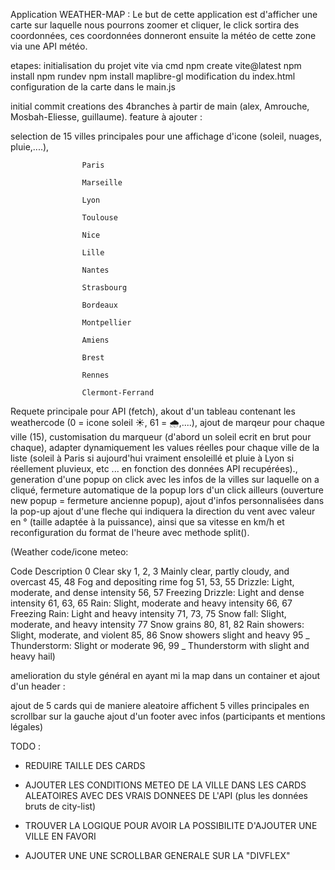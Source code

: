 Application WEATHER-MAP :
Le but de cette application est d'afficher une carte sur laquelle nous pourrons zoomer et cliquer, le click sortira des coordonnées, ces coordonnées donneront ensuite la météo de cette zone via une API météo.

etapes:
initialisation du projet vite via cmd npm create vite@latest
npm install
npm rundev
npm install maplibre-gl
modification du index.html
configuration de la carte dans le main.js

initial commit
creations des 4branches à partir de main (alex, Amrouche, Mosbah-Eliesse, guillaume).
feature à ajouter :

selection de 15 villes principales pour une affichage d'icone (soleil, nuages, pluie,....),

                    Paris

                    Marseille

                    Lyon

                    Toulouse

                    Nice

                    Lille

                    Nantes

                    Strasbourg

                    Bordeaux

                    Montpellier

                    Amiens

                    Brest

                    Rennes

                    Clermont-Ferrand

Requete principale pour API (fetch),
akout d'un tableau contenant les weathercode (0 = icone soleil ☀️, 61 = 🌧️,....),
ajout de marqeur pour chaque ville (15),
customisation du marqueur (d'abord un soleil ecrit en brut pour chaque),
adapter dynamiquement les values réelles pour chaque ville de la liste (soleil à Paris si aujourd'hui vraiment ensoleillé et pluie à Lyon si réellement pluvieux, etc ... en fonction des données API recupérées).,
generation d'une popup on click avec les infos de la villes sur laquelle on a cliqué,
fermeture automatique de la popup lors d'un click ailleurs (ouverture new popup = fermeture ancienne popup),
ajout d'infos personnalisées dans la pop-up
ajout d'une fleche qui indiquera la direction du vent avec valeur en ° (taille adaptée à la puissance), ainsi que sa vitesse en km/h et reconfiguration du format de l'heure avec methode split().

(Weather code/icone meteo:

Code Description
0 Clear sky
1, 2, 3 Mainly clear, partly cloudy, and overcast
45, 48 Fog and depositing rime fog
51, 53, 55 Drizzle: Light, moderate, and dense intensity
56, 57 Freezing Drizzle: Light and dense intensity
61, 63, 65 Rain: Slight, moderate and heavy intensity
66, 67 Freezing Rain: Light and heavy intensity
71, 73, 75 Snow fall: Slight, moderate, and heavy intensity
77 Snow grains
80, 81, 82 Rain showers: Slight, moderate, and violent
85, 86 Snow showers slight and heavy
95 _ Thunderstorm: Slight or moderate
96, 99 _ Thunderstorm with slight and heavy hail)

amelioration du style général en ayant mi la map dans un container et ajout d'un header :

ajout de 5 cards qui de maniere aleatoire affichent 5 villes principales en scrollbar sur la gauche
ajout d'un footer avec infos (participants et mentions légales)

TODO :

- REDUIRE TAILLE DES CARDS

- AJOUTER LES CONDITIONS METEO DE LA VILLE DANS LES CARDS ALEATOIRES AVEC DES VRAIS DONNEES DE L'API (plus les données bruts de city-list)

- TROUVER LA LOGIQUE POUR AVOIR LA POSSIBILITE D'AJOUTER UNE VILLE EN FAVORI

- AJOUTER UNE UNE SCROLLBAR GENERALE SUR LA "DIVFLEX"
